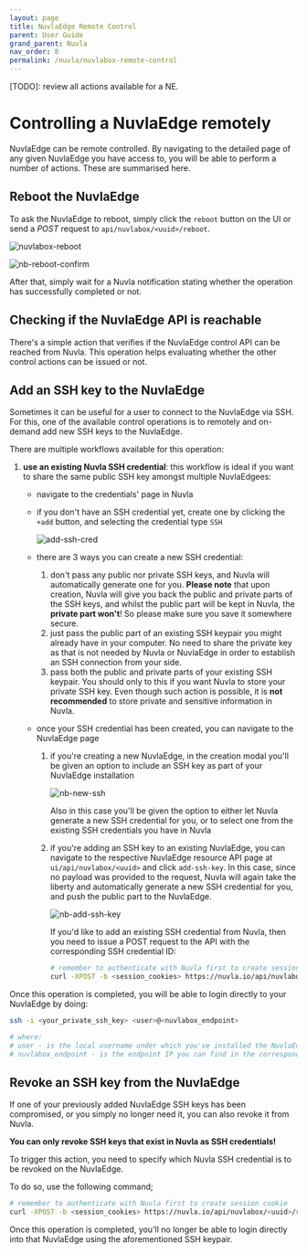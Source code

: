 ```yaml
---
layout: page
title: NuvlaEdge Remote Control
parent: User Guide
grand_parent: Nuvla
nav_order: 8
permalink: /nuvla/nuvlabox-remote-control
---
```


[TODO]: review all actions available for a NE.

# Controlling a NuvlaEdge remotely

NuvlaEdge can be remote controlled. By navigating to the detailed page of any given NuvlaEdge you have access to, you will be able to perform a number of actions. These are summarised here.

## Reboot the NuvlaEdge

To ask the NuvlaEdge to reboot, simply click the `reboot` button on the UI or send a _POST_ request to `api/nuvlabox/<uuid>/reboot`.

![nuvlabox-reboot](/assets/img/nb-reboot.png)

![nb-reboot-confirm](/assets/img/nb-reboot-confirm.png)

After that, simply wait for a Nuvla notification stating whether the operation has successfully completed or not.

## Checking if the NuvlaEdge API is reachable

There's a simple action that verifies if the NuvlaEdge control API can be reached from Nuvla. This operation helps evaluating whether the other control actions can be issued or not.

## Add an SSH key to the NuvlaEdge

Sometimes it can be useful for a user to connect to the NuvlaEdge via SSH. For this, one of the available control operations is to remotely and on-demand add new SSH keys to the NuvlaEdge.

There are multiple workflows available for this operation:

 1. **use an existing Nuvla SSH credential**: this workflow is ideal if you want to share the same public SSH key amongst multiple NuvlaEdgees:
    - navigate to the credentials' page in Nuvla
    - if you don't have an SSH credential yet, create one by clicking the `+add` button, and selecting the credential type `SSH`
    
        ![add-ssh-cred](/assets/img/add-ssh-cred.png)
    
    - there are 3 ways you can create a new SSH credential:
        1. don't pass any public nor private SSH keys, and Nuvla will automatically generate one for you. **Please note** that upon creation, Nuvla will give you back the public and private parts of the SSH keys, and whilst the public part will be kept in Nuvla, the **private part won't**! So please make sure you save it somewhere secure.
        2. just pass the public part of an existing SSH keypair you might already have in your computer. No need to share the private key as that is not needed by Nuvla or NuvlaEdge in order to establish an SSH connection from your side.
        3. pass both the public and private parts of your existing SSH keypair. You should only to this if you want Nuvla to store your private SSH key. Even though such action is possible, it is **not recommended** to store private and sensitive information in Nuvla.
        
    - once your SSH credential has been created, you can navigate to the NuvlaEdge page
        1. if you're creating a new NuvlaEdge, in the creation modal you'll be given an option to include an SSH key as part of your NuvlaEdge installation
            
            ![nb-new-ssh](/assets/img/nb-new-ssh.png)
            
           Also in this case you'll be given the option to either let Nuvla generate a new SSH credential for you, or to select one from the existing SSH credentials you have in Nuvla
           
        2. if you're adding an SSH key to an existing NuvlaEdge, you can navigate to the respective NuvlaEdge resource API page at `ui/api/nuvlabox/<uuid>` and click `add-ssh-key`. In this case, since no payload was provided to the request, Nuvla will again take the liberty and automatically generate a new SSH credential for you, and push the public part to the NuvlaEdge. 
        
            ![nb-add-ssh-key](/assets/img/nb-add-ssh-key.png)

            If you'd like to add an existing SSH credential from Nuvla, then you need to issue a POST request to the API with the corresponding SSH credential ID:
          
            ```bash
            # remember to authenticate with Nuvla first to create session cookie
            curl -XPOST -b <session_cookies> https://nuvla.io/api/nuvlabox/<uuid>/add-ssh-key -H content-type:application/json -d '{"credential": "credential/<uuid_ssh_cred>"}'
            ```  
            
            
Once this operation is completed, you will be able to login directly to your NuvlaEdge by doing:

```bash
ssh -i <your_private_ssh_key> <user>@<nuvlabox_endpoint>

# where:
# user - is the local username under which you've installed the NuvlaEdge Engine
# nuvlabox_endpoint - is the endpoint IP you can find in the corresponding NuvlaEdge page in Nuvla 
```

## Revoke an SSH key from the NuvlaEdge

If one of your previously added NuvlaEdge SSH keys has been compromised, or you simply no longer need it, you can also revoke it from Nuvla.

**You can only revoke SSH keys that exist in Nuvla as SSH credentials!**

To trigger this action, you need to specify which Nuvla SSH credential is to be revoked on the NuvlaEdge.

To do so, use the following command;

```bash
# remember to authenticate with Nuvla first to create session cookie
curl -XPOST -b <session_cookies> https://nuvla.io/api/nuvlabox/<uuid>/revoke-ssh-key -H content-type:application/json -d '{"credential": "credential/<uuid_ssh_cred>"}'
```

Once this operation is completed, you'll no longer be able to login directly into that NuvlaEdge using the aforementioned SSH keypair. 